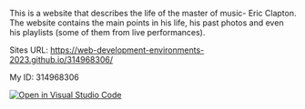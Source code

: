 This is a website that describes the life of the master of music- Eric Clapton.
The website contains the main points in his life, his past photos and even his playlists (some of them from live performances).



Sites URL: https://web-development-environments-2023.github.io/314968306/

My ID: 314968306



[![Open in Visual Studio Code](https://classroom.github.com/assets/open-in-vscode-c66648af7eb3fe8bc4f294546bfd86ef473780cde1dea487d3c4ff354943c9ae.svg)](https://classroom.github.com/online_ide?assignment_repo_id=10467067&assignment_repo_type=AssignmentRepo)



